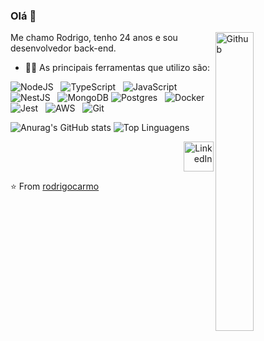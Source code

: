 ### Olá 👋

<img width="35%" align="right" alt="Github" src="https://cdn.dribbble.com/users/2459439/screenshots/5314041/gamerpeople1_3.gif" />

Me chamo Rodrigo, tenho 24 anos e sou desenvolvedor back-end.

- 👨‍💻 As principais ferramentas que utilizo são:  

![NodeJS](https://img.shields.io/badge/node.js-6DA55F?style=for-the-badge&logo=node.js&logoColor=white) &nbsp;
![TypeScript](https://img.shields.io/badge/typescript-%23007ACC.svg?style=for-the-badge&logo=typescript&logoColor=white) &nbsp;
![JavaScript](https://img.shields.io/badge/javascript-%23323330.svg?style=for-the-badge&logo=javascript&logoColor=%23F7DF1E) &nbsp;
![NestJS](https://img.shields.io/badge/nestjs-%23E0234E.svg?style=for-the-badge&logo=nestjs&logoColor=white) &nbsp;
![MongoDB](https://img.shields.io/badge/MongoDB-%234ea94b.svg?style=for-the-badge&logo=mongodb&logoColor=white) 
![Postgres](https://img.shields.io/badge/postgres-%23316192.svg?style=for-the-badge&logo=postgresql&logoColor=white) &nbsp; 
![Docker](https://img.shields.io/badge/docker-%230db7ed.svg?style=for-the-badge&logo=docker&logoColor=white) &nbsp;
![Jest](https://img.shields.io/badge/-jest-%23C21325?style=for-the-badge&logo=jest&logoColor=white) &nbsp;
![AWS](https://img.shields.io/badge/AWS-%23FF9900.svg?style=for-the-badge&logo=amazon-aws&logoColor=white) &nbsp;
![Git](https://img.shields.io/badge/git-%23F05033.svg?style=for-the-badge&logo=git&logoColor=white)









![Anurag's GitHub stats](https://github-readme-stats.vercel.app/api?username=rodrigocarmo&count_private=true&show_icons=true&theme=vue&hide_border=true)
![Top Linguagens](https://github-readme-stats.vercel.app/api/top-langs/?username=rodrigocarmo&layout=compact&&show_icons=true&theme=vue&hide_border=true)




<div align="right" ><a href="https://www.linkedin.com/in/rodrigocarmo97/"><img width="48px" height="48px" alt="LinkedIn" src="https://cdn.icon-icons.com/icons2/1099/PNG/512/1485482199-linkedin_78667.png" /></a></div>


⭐️ From [rodrigocarmo](https://github.com/rodrigocarmo)


